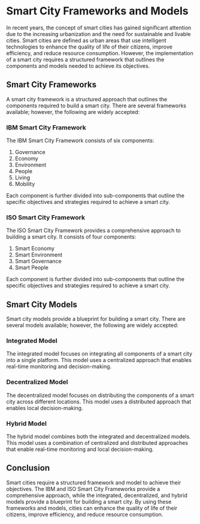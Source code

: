 Smart City Frameworks and Models
==============================================================================

In recent years, the concept of smart cities has gained significant attention due to the increasing urbanization and the need for sustainable and livable cities. Smart cities are defined as urban areas that use intelligent technologies to enhance the quality of life of their citizens, improve efficiency, and reduce resource consumption. However, the implementation of a smart city requires a structured framework that outlines the components and models needed to achieve its objectives.

Smart City Frameworks
---------------------

A smart city framework is a structured approach that outlines the components required to build a smart city. There are several frameworks available; however, the following are widely accepted:

### IBM Smart City Framework

The IBM Smart City Framework consists of six components:

1. Governance
2. Economy
3. Environment
4. People
5. Living
6. Mobility

Each component is further divided into sub-components that outline the specific objectives and strategies required to achieve a smart city.

### ISO Smart City Framework

The ISO Smart City Framework provides a comprehensive approach to building a smart city. It consists of four components:

1. Smart Economy
2. Smart Environment
3. Smart Governance
4. Smart People

Each component is further divided into sub-components that outline the specific objectives and strategies required to achieve a smart city.

Smart City Models
-----------------

Smart city models provide a blueprint for building a smart city. There are several models available; however, the following are widely accepted:

### Integrated Model

The integrated model focuses on integrating all components of a smart city into a single platform. This model uses a centralized approach that enables real-time monitoring and decision-making.

### Decentralized Model

The decentralized model focuses on distributing the components of a smart city across different locations. This model uses a distributed approach that enables local decision-making.

### Hybrid Model

The hybrid model combines both the integrated and decentralized models. This model uses a combination of centralized and distributed approaches that enable real-time monitoring and local decision-making.

Conclusion
----------

Smart cities require a structured framework and model to achieve their objectives. The IBM and ISO Smart City Frameworks provide a comprehensive approach, while the integrated, decentralized, and hybrid models provide a blueprint for building a smart city. By using these frameworks and models, cities can enhance the quality of life of their citizens, improve efficiency, and reduce resource consumption.
